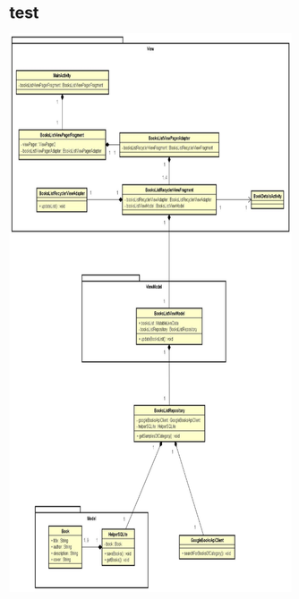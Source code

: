# test

<p align="center">
 <img src="Class Diagram6.jpg" alt="Class Diagram" width="800" height="1000">
</p>
